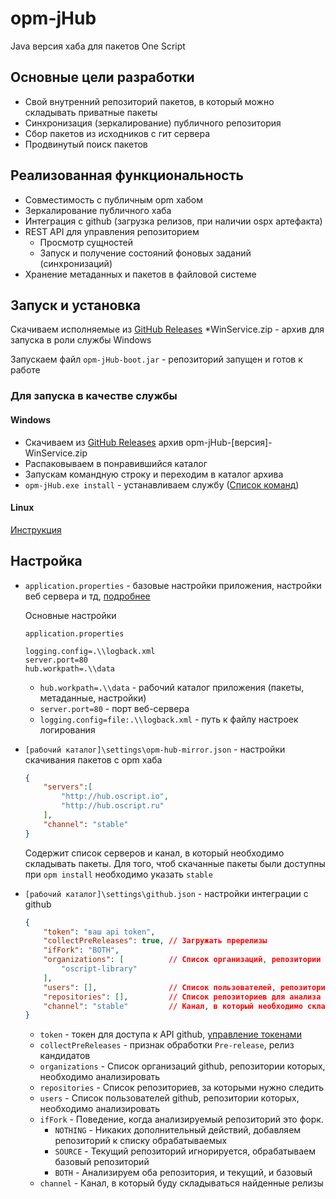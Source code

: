 # opm-jHub

Java версия хаба для пакетов One Script

## Основные цели разработки

* Свой внутренний репозиторий пакетов, в который можно складывать приватные пакеты
* Синхронизация (зеркалирование) публичного репозитория
* Сбор пакетов из исходников с гит сервера
* Продвинутый поиск пакетов

## Реализованная функциональность

* Совместимость с публичным opm хабом
* Зеркалирование публичного хаба
* Интеграция с github (загрузка релизов, при наличии ospx артефакта)
* REST API для управления репозиторием
  * Просмотр сущностей
  * Запуск и получение состояний фоновых заданий (синхронизаций)
* Хранение метаданных и пакетов в файловой системе

## Запуск и установка

Скачиваем исполняемые из [GitHub Releases](https://github.com/alkoleft/opm-jhub/releases)
*WinService.zip - архив для запуска в роли службы Windows

Запускаем файл `opm-jHub-boot.jar` - репозиторий запущен и готов к работе

### Для запуска в качестве службы

#### Windows

* Скачиваем из [GitHub Releases](https://github.com/alkoleft/opm-jhub/releases) архив opm-jHub-[версия]-WinService.zip
* Распаковываем в понравившийся каталог
* Запускам командную строку и переходим в каталог архива
* `opm-jHub.exe install` - устанавливаем службу ([Список команд]([opm-jHub.exe](https://github.com/winsw/winsw#usage)))

#### Linux

[Инструкция](https://docs.spring.io/spring-boot/docs/current/reference/html/deployment.html#deployment-service)

## Настройка

* `application.properties` - базовые настройки приложения, настройки веб сервера и тд, [подробнее](https://docs.spring.io/spring-boot/docs/current/reference/html/appendix-application-properties.html)
  
  Основные настройки

    ``` properties
    application.properties

    logging.config=.\\logback.xml
    server.port=80
    hub.workpath=.\\data
    ```

  * `hub.workpath=.\\data` - рабочий каталог приложения (пакеты, метаданные, настройки)
  * `server.port=80` - порт веб-сервера
  * `logging.config=file:.\\logback.xml` - путь к файлу настроек логирования

* `[рабочий каталог]\settings\opm-hub-mirror.json` - настройки скачивания пакетов с opm хаба

    ``` json
    {
        "servers":[
            "http://hub.oscript.io",
            "http://hub.oscript.ru"
        ],
        "channel": "stable"
    }
    ```

    Содержит список серверов и канал, в который необходимо складывать пакеты. Для того, чтоб скачанные пакеты были доступны при `opm install` необходимо указать `stable`

* `[рабочий каталог]\settings\github.json` - настройки интеграции с github

    ``` json
    {
        "token": "ваш api token",
        "collectPreReleases": true, // Загружать пререлизы
        "ifFork": "BOTH",
        "organizations": [          // Список организаций, репозитории которых, необходимо анализировать
            "oscript-library"
        ],
        "users": [],                // Список пользователей, репозитории которых, необходимо анализировать
        "repositories": [],         // Список репозиториев для анализа
        "channel": "stable"         // Канал, в который необходимо складывать пакеты
    }
    ```

  * `token` - токен для доступа к API github, [управление токенами](https://github.com/settings/tokens)
  * `collectPreReleases` - признак обработки `Pre-release`, релиз кандидатов
  * `organizations` - Список организаций github, репозитории которых, необходимо анализировать
  * `repositories` - Список репозиториев, за которыми нужно следить
  * `users` - Список пользователей github, репозитории которых, необходимо анализировать
  * `ifFork` - Поведение, когда анализируемый репозиторий это форк.
    * `NOTHING` - Никаких дополнительный действий, добавляем репозиторий к списку обрабатываемых
    * `SOURCE` - Текущий репозиторий игнорируется, обрабатываем базовый репозиторий
    * `BOTH` - Анализируем оба репозитория, и текущий, и базовый
  * `channel` - Канал, в который буду складываться найденные релизы

